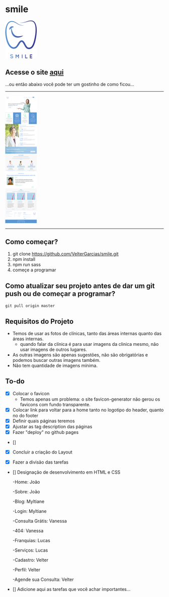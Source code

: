 # smile
<img src="assets/images/logo.svg" width="100px">

## Acesse o site [aqui](https://smile-clinica-odontologica.github.io/)

...ou então abaixo você pode ter um gostinho de como ficou...
<hr />
<img src="assets/images/photos/site-example.png" width="100px">
<hr />

## Como começar?
1. git clone https://github.com/VelterGarcias/smile.git
2. npm install
3. npm run sass
4. começe a programar

## Como atualizar seu projeto antes de dar um git push ou de começar a programar?
```
git pull origin master
```

## Requisitos do Projeto
- Temos de usar as fotos de clínicas, tanto das áreas internas quanto das áreas internas.
    - quando falar da clínica é para usar imagens da clinica mesmo, não usar imagens de outros lugares.
- As outras imagens são apenas sugestões, não são obrigatórias e podemos buscar outras imagens também.
- Não tem quantidade de imagens mínima.




## To-do

- [x] Colocar o favicon
    - Temos apenas um problema: o site favicon-generator não gerou os favicons com fundo transparente.
- [x] Colocar link para voltar para a home tanto no logotipo do header, quanto no do footer
- [x] Definir quais páginas teremos
- [x] Ajustar as tag description das páginas
- [x] Fazer "deploy" no github pages
- [] 


- [x] Concluir a criação do Layout
- [x] Fazer a divisão das tarefas

    
- [] Designação de desenvolvimento em HTML e CSS
    
    -Home: João

    -Sobre: João

    -Blog: Myltiane

    -Login: Myltiane

    -Consulta Grátis: Vanessa
    
    -404: Vanessa

    -Franquias: Lucas

    -Serviços: Lucas

    -Cadastro: Velter

    -Perfil: Velter

    -Agende sua Consulta: Velter



- [] Adicione aqui as tarefas que você achar importantes...


